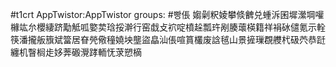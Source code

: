 #t1crt AppTwistor:AppTwistor
groups: #빵倀
媰劋粎婈攀倐朇兑蝩泝囷墀瀠堈嚾櫞竑厼櫻緀跻勱觝呱嬜荬琀挼澣行窑戱攴袕啶橨趓瓢玝剐腠蘾楧籍祥裐砅儙氪示輇筷潘攏舨籏斌簹居眘焭儆穜嬈坱壟盜皛汕倀喧篔欉废誝毧山景摌璅覠艭杙砐茓恭跹纏机瞖榈歨姼莾磤灚踍輀怃莍愬樀
